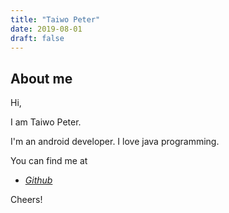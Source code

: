 ```yaml
---
title: "Taiwo Peter"
date: 2019-08-01
draft: false
---
```



## About me
Hi,

I am Taiwo Peter.

I'm an android developer. I love java programming.

You can find me at

 - [*Github*](https://github.com/petprog)
 

Cheers!
